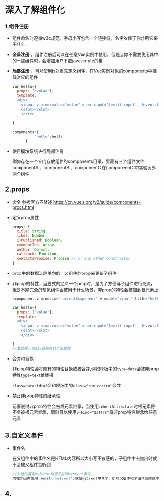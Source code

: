 # 深入了解组件化

### 1.组件注册

- 组件命名时遵循w3c规范，字母小写包含一个连接符，名字依赖于你想用它来干什么

- **全局注册** ，组件注册后可以在任意Vue实例中使用，但是当你不需要使用其中的一些组件时，会增加用户下载javascripte的量

- **局部注册** ，可以使用js对象先定义组件，在Vue实例对象的components中挂载对应的组件

  ```javascript
  var hello={
    props: ['value'],
    template: `
    <div>
      <input v-bind:value="value" v-on:input="$emit('input', $event.target.value)">  
      <slot></slot>
      </div>
    `
  }
  		
  components:{
  			'hello':hello
  		}
  ```

  

- 使用模块系统进行局部注册

   例如存在一个专门存放组件的components目录，里面有三个组件文件componentA 、componentB 、componentC 在componeentC中实验另外两个组件

## 2.props

+ 命名 参考官方不赘述 https://cn.vuejs.org/v2/guide/components-props.html

+ 定义prop属性 

  ````javascript
  props: {
    title: String,
    likes: Number,
    isPublished: Boolean,
    commentIds: Array,
    author: Object,
    callback: Function,
    contactsPromise: Promise // or any other constructor
  }
  ````

+ prop中的数据流是单向的，父组件的prop会更新子组件

+ 非prop的特性，当显式的定义一个prop时，是为了方便与子组件进行交流，但是不能完全的预见组件会被用于什么场景，非prop的特性会被加到根元素上

  ```javascript
  <component v-bind:is="currentComponent" v-model="count" title="hello">{{count}}</component>	
  
  var hello={
    props: ['value'],
    template: `
    <div>
      <input v-bind:value="value" v-on:input="$emit('input', $event.target.value)">  
      <slot></slot>
      </div>
    `
  }
  //最后根元素div会拥有title属性
  ```

+ 合并和替换

  非prop特性会将原有的特性替换或者合并,例如模板中的`type=date`会被非prop特性`type=text`给替换

  `class=datasfdsaf`会和模板中的`class=from-control`合并

+ 禁止非prop特性的继承性

  前面说过非prop特性会被跟元素继承，当使用`inheriAttrs:fale`时根元素将不会被根元素继承，同时可以使用`v-bind="$attrs"`将非prop特性继承给任意元素

## 3.自定义事件

+ 事件名

  在父组件中的事件名是HTML内容所以大小写不敏感的，子组件中去抛出时就不会被父组件监听到

  ```javascript
  //父组件鉴定myEvent相当于监听myevent事件
  而在子组件使用 $emit('myEvent')就是myEvent事件了，所以父组件和子组件谈的就不是同一个东西了
  ```

  

## 4.













































